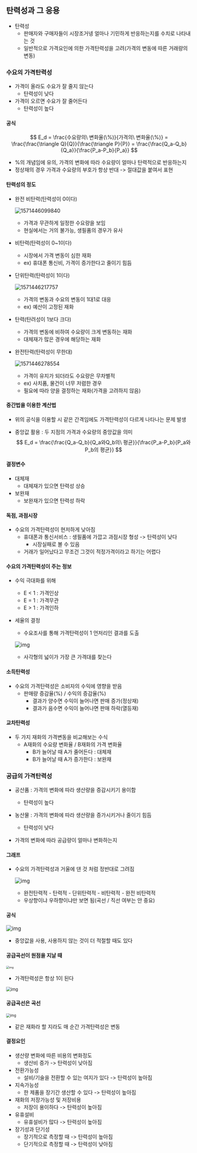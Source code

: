 ## 탄력성과 그 응용

- 탄력성
  - 판매자와 구매자들이 시장조거넹 얼마나 기민하게 반응하는지를 수치로 나타내는 것
  - 일반적으로 가격요인에 의한 가격탄력성을 고려(가격의 변동에 따른 거래량의 변동)

### 수요의 가격탄력성

- 가격이 올라도 수요가 잘 줄지 않는다
  - 탄력성이 낮다
- 가격이 오르면 수요가 잘 줄어든다
  - 탄력성이 높다

#### 공식

$$
E_d = \frac{수요량의\ 변화율(\%)}{가격의\ 변화율(\%)} = \frac{\frac{\triangle Q}{Q}}{\frac{\triangle P}{P}} = \frac{\frac{Q_a-Q_b}{Q_a}}{\frac{P_a-P_b}{P_a}}
$$

- %의 개념임에 유의, 가격의 변화에 따라 수요량이 얼마나 탄력적으로 반응하는지
- 정상재의 경우 가격과 수요량의 부호가 항상 반대 -> 절대값을 붙여서 표현

#### 탄력성의 정도

- 완전 비탄력(탄력성이 0이다)

  ![1571446099840](C:\Users\user\AppData\Roaming\Typora\typora-user-images\1571446099840.png)

  - 가격과 무관하게 일정한 수요량을 보임
  - 현실에서는 거의 불가능, 생필품의 경우가 유사

- 비탄력(탄력성이 0~1이다)

  - 시장에서 가격 변동이 심한 재화
  - ex) 휴대폰 통신비, 가격이 증가한다고 줄이기 힘듬

- 단위탄력(탄력성이 1이다)

  ![1571446217757](C:\Users\user\AppData\Roaming\Typora\typora-user-images\1571446217757.png)

  - 가격의 변동과 수요의 변동이 1대1로 대응
  - ex) 예산이 고정된 재화

- 탄력(탄려성이 1보다 크다)

  - 가격의 변동에 비하여 수요량이 크게 변동하는 재화
  - 대체재가 많은 경우에 해당하는 재화

- 완전탄력(탄력성이 무한대)

  ![1571446278554](C:\Users\user\AppData\Roaming\Typora\typora-user-images\1571446278554.png)

  - 가격이 유지가 되더라도 수요량은 무차별적
  - ex) 사치품, 물건이 너무 저렴한 경우
  - 필요에 따라 양을 결정하는 재화(가격을 고려하지 않음)

#### 중간법을 이용한 계산법

- 위의 공식을 이용할 시 같은 간격임에도 가격탄력성이 다르게 나타나는 문제 발생

- 중앙값 활용 : 두 지점의 가격과 수요량의 중앙값을 의미
  $$
  E_d = \frac{\frac{Q_a-Q_b}{Q_a와Q_b의\ 평균}}{\frac{P_a-P_b}{P_a와 P_b의 평균}}
  $$

#### 결정변수

- 대체재
  - 대체재가 있으면 탄력성 상승
- 보완재
  - 보완재가 있으면 탄력성 하락

#### 독점, 과점시장

- 수요의 가격탄력성이 현저하게 낮아짐
  - 휴대폰과 통신서비스 : 생필품에 가깝고 과점시장 형성 -> 탄력성이 낮다
    - 시장실패로 볼 수 있음
  - 거래가 일어났다고 무조건 그것이 적정가격이라고 하기는 어렵다

#### 수요의 가격탄력성이 주는 정보

- 수익 극대화를 위해

  - E < 1 : 가격인상
  - E = 1 : 가격무관
  - E > 1 : 가격인하

- 세율의 결정

  - 수요조사를 통해 가격탄력성이 1 언저리인 결과를 도출

   ![img](https://mblogthumb-phinf.pstatic.net/20160314_153/haksengyo_1457923977171CGT3e_JPEG/%BC%F6%C0%CD.JPG?type=w2) 

  - 사각형의 넓이가 가장 큰 가격대를 찾는다

#### 소득탄력성

- 수요의 가격탄력성은 소비자의 수익에 영향을 받음
  - 판매량 증감율(%) / 수익의 증감율(%)
    - 결과가 양수면 수익이 늘어나면 판매 증가(정상재)
    - 결과가 음수면 수익이 늘어나면 판매 하락(열등재)

#### 교차탄력성

- 두 가지 재화의 가격변동을 비교해보는 수식
  - A재화의 수요량 변화율 / B재화의 가격 변화율
    - B가 늘어날 때 A가 줄어든다 : 대체재
    - B가 늘어날 때 A가 증가한다 : 보완재

### 공급의 가격탄력성

- 공산품 : 가격의 변화에 따라 생산량을 증감시키기 용이함
  - 탄력성이 높다
- 농산물 : 가격의 변화에 따라 생산량을 증가시키거나 줄이기 힘듬
  - 탄력성이 낮다

- 가격의 변화에 따라 공급량이 얼마나 변화하는지

#### 그래프

- 수요의 가격탄력성과 거울에 댄 것 처럼 정반대로 그려짐

   ![img](https://mblogthumb-phinf.pstatic.net/20160315_185/haksengyo_1458003939658SD58w_PNG/elasticity_of_demand.png?type=w2) 

  - 완전탄력적 - 탄력적 - 단위탄력적 - 비탄력적 - 완전 비탄력적
  - 우상향이냐 우하향이냐만 보면 됨(곡선 / 직선 여부는 안 중요)

#### 공식

 ![img](https://mblogthumb-phinf.pstatic.net/20160315_193/haksengyo_1458005915839CaW2F_JPEG/%B0%F8%B1%DE%C0%C7_%B0%A1%B0%DD%C5%BA%B7%C2%BC%BA_%BC%F6%BD%C42.JPG?type=w2) 

- 중앙값을 사용, 사용하지 않는 것이 더 적절할 때도 있다

#### 공급곡선이 원점을 지날 때

 <img src="https://mblogthumb-phinf.pstatic.net/20160318_86/haksengyo_1458260922525UyAJF_JPEG/%C4%B8%C3%B32.JPG?type=w2" alt="img" style="zoom:50%;" /> 

- 가격탄력성은 항상 1이 된다

 <img src="https://mblogthumb-phinf.pstatic.net/20160318_266/haksengyo_1458261169751kNRCn_JPEG/%C4%B8%C3%B33.JPG?type=w2" alt="img" style="zoom:80%;" /> 

#### 공급곡선은 곡선

 <img src="https://mblogthumb-phinf.pstatic.net/20160315_84/haksengyo_1458005297948dgJ7B_JPEG/5.6_Price_Elasticity_of_Supply.jpg?type=w2" alt="img" style="zoom: 67%;" /> 

- 같은 재화라 할 지라도 매 순간 가격탄력성은 변동

#### 결정요인

- 생산량 변화에 따른 비용의 변화정도
  - 생산비 증가 -> 탄력성이 낮아짐
- 전환가능성
  - 설비/기술을 전환할 수 있는 여지가 있다 -> 탄력성이 높아짐
- 지속가능성
  - 한 제품을 장기간 생산할 수 있다 -> 탄력성이 높아짐
- 재화의 저장가능성 및 저장비용
  - 저장이 용이하다 -> 탄력성이 높아짐
- 유휴설비
  - 유휴설비가 많다 -> 탄력성이 높아짐
- 장기성과 단기성
  - 장기적으로 측정할 때 -> 탄력성이 높아짐
  - 단기적으로 측정할 때 -> 탄력성이 낮아짐